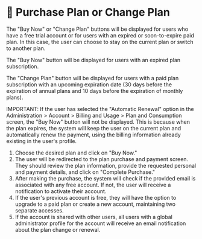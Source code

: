 # 🛒 Purchase Plan or Change Plan

The "Buy Now" or "Change Plan" buttons will be displayed for users who have a free trial account or for users with an expired or soon-to-expire paid plan. In this case, the user can choose to stay on the current plan or switch to another plan.&#x20;

The "Buy Now" button will be displayed for users with an expired plan subscription.&#x20;

The "Change Plan" button will be displayed for users with a paid plan subscription with an upcoming expiration date (30 days before the expiration of annual plans and 10 days before the expiration of monthly plans).

IMPORTANT: If the user has selected the "Automatic Renewal" option in the Administration > Account > Billing and Usage > Plan and Consumption screen, the "Buy Now" button will not be displayed. This is because when the plan expires, the system will keep the user on the current plan and automatically renew the payment, using the billing information already existing in the user's profile.

1. Choose the desired plan and click on "Buy Now."
2. The user will be redirected to the plan purchase and payment screen. They should review the plan information, provide the requested personal and payment details, and click on "Complete Purchase."
3. After making the purchase, the system will check if the provided email is associated with any free account. If not, the user will receive a notification to activate their account.
4. If the user's previous account is free, they will have the option to upgrade to a paid plan or create a new account, maintaining two separate accesses.
5. If the account is shared with other users, all users with a global administrator profile for the account will receive an email notification about the plan change or renewal.

